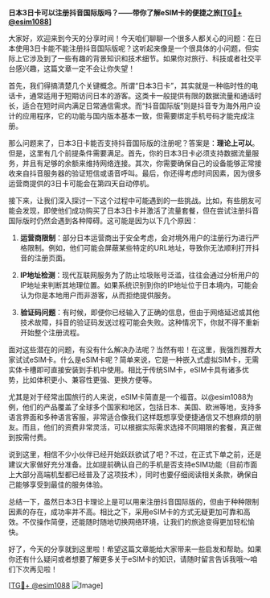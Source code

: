 **日本3日卡可以注册抖音国际版吗？——带你了解eSIM卡的便捷之旅[[TG💪+ @esim1088](https://t.me/s/esim1088)]**

大家好，欢迎来到今天的分享时间！今天咱们聊聊一个很多人都关心的问题：在日本使用3日卡能不能注册抖音国际版呢？这听起来像是一个很具体的小问题，但实际上它涉及到了一些有趣的背景知识和技术细节。如果你对旅行、科技或者社交平台感兴趣，这篇文章一定不会让你失望！

首先，我们得搞清楚几个关键概念。所谓“日本3日卡”，其实就是一种临时性的电话卡，通常适用于短期访问日本的游客。这类卡一般提供有限的数据流量和通话时长，适合在短时间内满足日常通信需求。而“抖音国际版”则是抖音专为海外用户设计的应用程序，它的功能与国内版本基本一致，但需要绑定手机号码才能完成注册。

那么问题来了，日本3日卡能否支持抖音国际版的注册呢？答案是：**理论上可以**。但是，这里有几个前提条件需要满足。首先，你的日本3日卡必须支持数据流量服务，并且有足够的余额来维持网络连接。其次，你需要确保自己的设备能够正常接收来自抖音服务器的验证短信或语音呼叫。最后，你还得考虑时间因素，因为很多运营商提供的3日卡可能会在第四天自动停机。

接下来，让我们深入探讨一下这个过程中可能遇到的一些挑战。比如，有些朋友可能会发现，即使他们成功购买了日本3日卡并激活了流量套餐，但在尝试注册抖音国际版时仍然会遇到各种障碍。这可能是因为以下几个原因：

1. **运营商限制**：部分日本运营商出于安全考虑，会对境外用户的注册行为进行严格限制。例如，他们可能会屏蔽某些特定的URL地址，导致你无法顺利打开抖音的注册页面。
   
2. **IP地址检测**：现代互联网服务为了防止垃圾账号泛滥，往往会通过分析用户的IP地址来判断其地理位置。如果系统识别到你的IP地址位于日本境内，可能会认为你是本地用户而非游客，从而拒绝提供服务。

3. **验证码问题**：有时候，即便你已经输入了正确的信息，但由于网络延迟或其他技术故障，抖音的验证码发送过程可能会失败。这种情况下，你就不得不重新开始整个注册流程。

面对这些潜在的问题，有没有什么解决办法呢？当然有啦！在这里，我强烈推荐大家试试eSIM卡。什么是eSIM卡呢？简单来说，它是一种嵌入式虚拟SIM卡，无需实体卡槽即可直接安装到手机中使用。相比于传统SIM卡，eSIM卡具有诸多优势，比如体积更小、兼容性更强、更换方便等。

尤其是对于经常出国旅行的人来说，eSIM卡简直是一个福音。以@esim1088为例，他们的产品覆盖了全球多个国家和地区，包括日本、美国、欧洲等地，支持多语言界面和多种语言客服，非常适合像我们这样既想享受便捷通信又不想麻烦的朋友。而且，他们的资费非常灵活，可以根据实际需求选择不同期限的套餐，真正做到按需付费。

说到这里，相信不少小伙伴已经开始跃跃欲试了吧？不过，在正式下单之前，还是建议大家做好充分准备。比如提前确认自己的手机是否支持eSIM功能（目前市面上大部分高端机型都已经普及了这项技术），同时也要仔细阅读相关条款，确保自己能够享受到最佳的服务体验。

总结一下，虽然日本3日卡理论上是可以用来注册抖音国际版的，但由于种种限制因素的存在，成功率并不高。相比之下，采用eSIM卡的方式无疑更加可靠和高效。不仅操作简便，还能随时随地切换网络环境，让我们的旅途变得更加轻松愉快。

好了，今天的分享就到这里啦！希望这篇文章能给大家带来一些启发和帮助。如果你还有什么疑问或者想要了解更多关于eSIM卡的知识，请随时留言告诉我哦～咱们下次再见啦！

[[TG💪+ @esim1088](https://t.me/s/esim1088) ![Image](https://i.postimg.cc/4NQfJmqS/Snipaste-2025-05-13-00-14-12.png)]